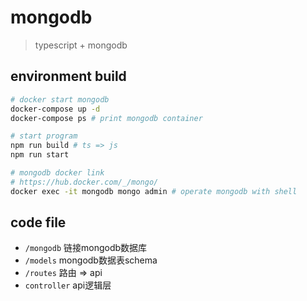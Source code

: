 # mongodb

> typescript + mongodb
## environment build
```bash
# docker start mongodb
docker-compose up -d
docker-compose ps # print mongodb container

# start program
npm run build # ts => js
npm run start

# mongodb docker link
# https://hub.docker.com/_/mongo/
docker exec -it mongodb mongo admin # operate mongodb with shell
```

## code file
- `/mongodb` 链接mongodb数据库
- `/models` mongodb数据表schema
- `/routes` 路由 => api
- `controller` api逻辑层